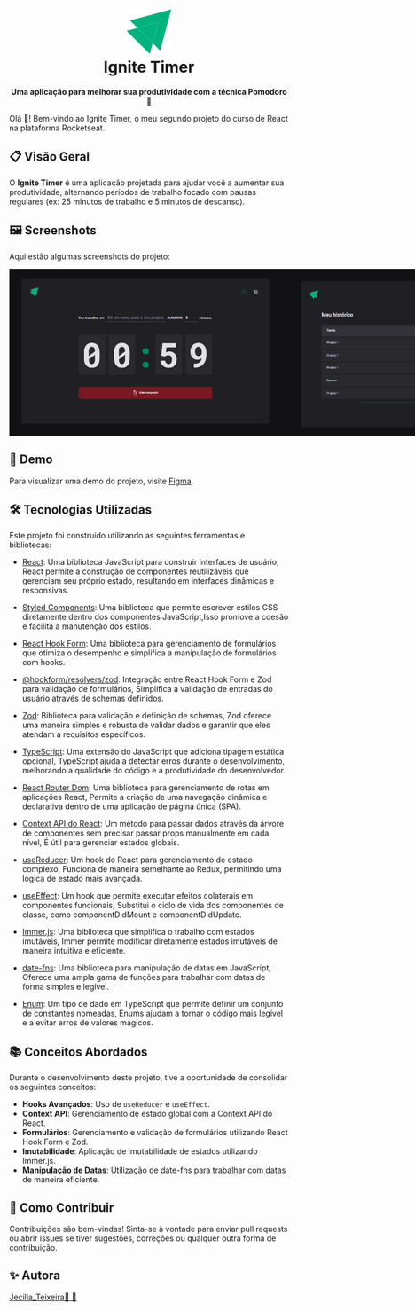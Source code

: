  <h1 align="center">
  <img src="./src/assets/logo-ignite.svg" alt="Ignite Feed Logo">
  <br>
  Ignite Timer
  <br>
</h1>

<p align="center">
  <b>Uma aplicação para melhorar sua produtividade com a técnica Pomodoro 🚀</b>
</p>

Olá 🖖! Bem-vindo ao Ignite Timer, o meu segundo projeto do curso de React na plataforma Rocketseat.

## 📋 Visão Geral

O **Ignite Timer** é uma aplicação projetada para ajudar você a aumentar sua produtividade, alternando períodos de trabalho focado com pausas regulares (ex: 25 minutos de trabalho e 5 minutos de descanso).

## 🖼️ Screenshots

Aqui estão algumas screenshots do projeto:

<div style="display: flex; justify-content: space-around;">
  <img src="./src/assets/Screenshot (227).png" alt="Screenshot 1" width="600">
  <img src="./src/assets/Screenshot (228).png" alt="Screenshot 2" width="600">
</div>

## 🎥 Demo

Para visualizar uma demo do projeto, visite [Figma](https://www.figma.com/community/file/1127351821076435124/ignite-timer).

## 🛠 Tecnologias Utilizadas

Este projeto foi construído utilizando as seguintes ferramentas e bibliotecas:

- [React](https://reactjs.org/): Uma biblioteca JavaScript para construir interfaces de usuário, React permite a construção de componentes reutilizáveis que gerenciam seu próprio estado, resultando em interfaces dinâmicas e responsivas.

- [Styled Components](https://styled-components.com/): Uma biblioteca que permite escrever estilos CSS diretamente dentro dos componentes JavaScript,Isso promove a coesão e facilita a manutenção dos estilos.

- [React Hook Form](https://react-hook-form.com/): Uma biblioteca para gerenciamento de formulários que otimiza o desempenho e simplifica a manipulação de formulários com hooks.

- [@hookform/resolvers/zod](https://react-hook-form.com/api/useform): Integração entre React Hook Form e Zod para validação de formulários, Simplifica a validação de entradas do usuário através de schemas definidos.

- [Zod](https://zod.dev/): Biblioteca para validação e definição de schemas, Zod oferece uma maneira simples e robusta de validar dados e garantir que eles atendam a requisitos específicos.

- [TypeScript](https://www.typescriptlang.org/): Uma extensão do JavaScript que adiciona tipagem estática opcional, TypeScript ajuda a detectar erros durante o desenvolvimento, melhorando a qualidade do código e a produtividade do desenvolvedor.

- [React Router Dom](https://reactrouter.com/): Uma biblioteca para gerenciamento de rotas em aplicações React, Permite a criação de uma navegação dinâmica e declarativa dentro de uma aplicação de página única (SPA).

- [Context API do React](https://reactjs.org/docs/context.html): Um método para passar dados através da árvore de componentes sem precisar passar props manualmente em cada nível, É útil para gerenciar estados globais.

- [useReducer](https://reactjs.org/docs/hooks-reference.html#usereducer): Um hook do React para gerenciamento de estado complexo, Funciona de maneira semelhante ao Redux, permitindo uma lógica de estado mais avançada.

- [useEffect](https://reactjs.org/docs/hooks-reference.html#useeffect): Um hook que permite executar efeitos colaterais em componentes funcionais, Substitui o ciclo de vida dos componentes de classe, como componentDidMount e componentDidUpdate.

- [Immer.js](https://immerjs.github.io/immer/): Uma biblioteca que simplifica o trabalho com estados imutáveis, Immer permite modificar diretamente estados imutáveis de maneira intuitiva e eficiente.

- [date-fns](https://date-fns.org/): Uma biblioteca para manipulação de datas em JavaScript, Oferece uma ampla gama de funções para trabalhar com datas de forma simples e legível.

- [Enum](https://www.typescriptlang.org/docs/handbook/enums.html): Um tipo de dado em TypeScript que permite definir um conjunto de constantes nomeadas, Enums ajudam a tornar o código mais legível e a evitar erros de valores mágicos.

## 📚 Conceitos Abordados

Durante o desenvolvimento deste projeto, tive a oportunidade de consolidar os seguintes conceitos:

- **Hooks Avançados**: Uso de `useReducer` e `useEffect`.
- **Context API**: Gerenciamento de estado global com a Context API do React.
- **Formulários**: Gerenciamento e validação de formulários utilizando React Hook Form e Zod.
- **Imutabilidade**: Aplicação de imutabilidade de estados utilizando Immer.js.
- **Manipulação de Datas**: Utilização de date-fns para trabalhar com datas de maneira eficiente.


## 🤝 Como Contribuir

Contribuições são bem-vindas! Sinta-se à vontade para enviar pull requests ou abrir issues se tiver sugestões, correções ou qualquer outra forma de contribuição.

## ✨ Autora
[Jecilia_Teixeira🌺 🌟](https://github.com/jecilia)

